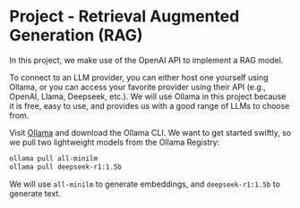 # Project - Retrieval Augmented Generation (RAG)

In this project, we make use of the OpenAI API to implement a RAG model.

To connect to an LLM provider, you can either host one yourself using Ollama, or you can access your favorite provider using their API (e.g., OpenAI, Llama, Deepseek, etc.). We will use Ollama in this project because it is free, easy to use, and provides us with a good range of LLMs to choose from.

Visit [Ollama](https://ollama.com/) and download the Ollama CLI. We want to get started swiftly, so we pull two lightweight models from the Ollama Registry:

```bash
ollama pull all-minilm
ollama pull deepseek-r1:1.5b
```

We will use `all-minilm` to generate embeddings, and `deepseek-r1:1.5b` to generate text.
